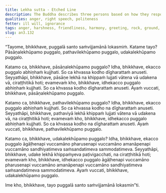 ```yaml
---
title: Lekha sutta - Etched Line
description: The Buddha describes three persons based on how they respond to anger. One person is like a line etched on rock, another like a line etched on ground, and the third like a line etched on water.
qualities: anger, right speech, politeness
fetter: ill will, ignorance
tags: anger, harshness, friendliness, harmony, greeting, rock, ground, water, an, an3
slug: an3.132
---
```


“Tayome, bhikkhave, puggalā santo saṁvijjamānā lokasmiṁ. Katame tayo? Pāsāṇalekhūpamo puggalo, pathavilekhūpamo puggalo, udakalekhūpamo puggalo.

Katamo ca, bhikkhave, pāsāṇalekhūpamo puggalo? Idha, bhikkhave, ekacco puggalo abhiṇhaṁ kujjhati. So ca khvassa kodho dīgharattaṁ anuseti. Seyyathāpi, bhikkhave, pāsāṇe lekhā na khippaṁ lujjati vātena vā udakena vā, ciraṭṭhitikā hoti; evamevaṁ kho, bhikkhave, idhekacco puggalo abhiṇhaṁ kujjhati. So ca khvassa kodho dīgharattaṁ anuseti. Ayaṁ vuccati, bhikkhave, pāsāṇalekhūpamo puggalo.

Katamo ca, bhikkhave, pathavilekhūpamo puggalo? Idha, bhikkhave, ekacco puggalo abhiṇhaṁ kujjhati. So ca khvassa kodho na dīgharattaṁ anuseti. Seyyathāpi, bhikkhave, pathaviyā lekhā khippaṁ lujjati vātena vā udakena vā, na ciraṭṭhitikā hoti; evamevaṁ kho, bhikkhave, idhekacco puggalo abhiṇhaṁ kujjhati. So ca khvassa kodho na dīgharattaṁ anuseti. Ayaṁ vuccati, bhikkhave, pathavilekhūpamo puggalo.

Katamo ca, bhikkhave, udakalekhūpamo puggalo? Idha, bhikkhave, ekacco puggalo āgāḷhenapi vuccamāno pharusenapi vuccamāno amanāpenapi vuccamāno sandhiyatimeva saṁsandatimeva sammodatimeva. Seyyathāpi, bhikkhave, udake lekhā khippaṁyeva paṭivigacchati, na ciraṭṭhitikā hoti; evamevaṁ kho, bhikkhave, idhekacco puggalo āgāḷhenapi vuccamāno pharusenapi vuccamāno amanāpenapi vuccamāno sandhiyatimeva saṁsandatimeva sammodatimeva. Ayaṁ vuccati, bhikkhave, udakalekhūpamo puggalo.

Ime kho, bhikkhave, tayo puggalā santo saṁvijjamānā lokasmin”ti.
